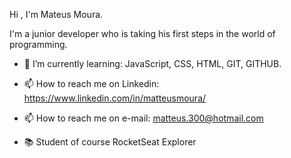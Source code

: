 Hi , I'm Mateus Moura.

I'm a junior developer who is taking his first steps in the world of programming.

- 🌱 I’m currently learning: JavaScript, CSS, HTML, GIT, GITHUB.

- 📫 How to reach me on Linkedin: https://www.linkedin.com/in/matteusmoura/
- 📫 How to reach me on e-mail: matteus.300@hotmail.com
- 📚 Student of course RocketSeat Explorer 
